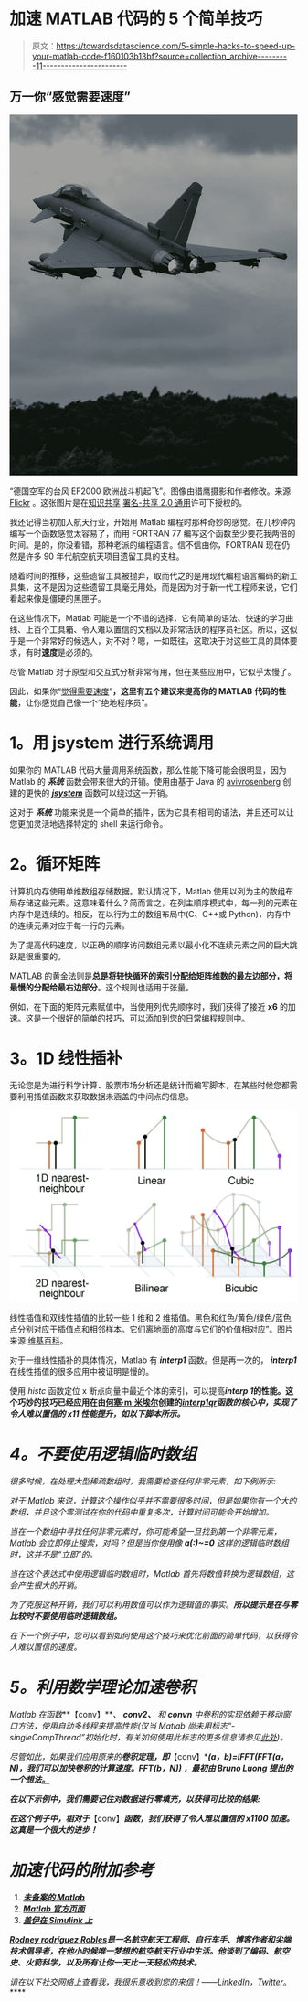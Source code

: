 # 加速 MATLAB 代码的 5 个简单技巧

> 原文：<https://towardsdatascience.com/5-simple-hacks-to-speed-up-your-matlab-code-f160103b13bf?source=collection_archive---------11----------------------->

## 万一你“感觉需要速度”

![](img/09f20dbe418339bd1fdac836a56e321e.png)

“德国空军的台风 EF2000 欧洲战斗机起飞”。图像由猎鹰摄影和作者修改。来源 [Flickr](https://www.flickr.com/photos/falcon_33/49714158076/) 。这张图片是在[知识共享](https://en.wikipedia.org/wiki/en:Creative_Commons) [署名-共享 2.0 通用](https://creativecommons.org/licenses/by-sa/2.0/deed.en)许可下授权的。

我还记得当初加入航天行业，开始用 Matlab 编程时那种奇妙的感觉。在几秒钟内编写一个函数感觉太容易了，而用 FORTRAN 77 编写这个函数至少要花我两倍的时间。是的，你没看错，那种老派的编程语言。信不信由你，FORTRAN 现在仍然是许多 90 年代航空航天项目遗留工具的支柱。

随着时间的推移，这些遗留工具被抛弃，取而代之的是用现代编程语言编码的新工具集，这不是因为这些遗留工具毫无用处，而是因为对于新一代工程师来说，它们看起来像是僵硬的黑匣子。

在这些情况下，Matlab 可能是一个不错的选择，它有简单的语法、快速的学习曲线、上百个工具箱、令人难以置信的文档以及非常活跃的程序员社区。所以，这似乎是一个非常好的候选人，对不对？嗯，一如既往，这取决于对这些工具的具体要求，有时**速度**是必须的。

尽管 Matlab 对于原型和交互式分析非常有用，但在某些应用中，它似乎太慢了。

因此，如果你“[觉得需要速度](https://www.youtube.com/watch?v=ZwNWviK5z0Q&ab_channel=navyfighters)”**，这里有五个建议来提高你的 MATLAB 代码的性能**，让你感觉自己像一个“绝地程序员”。

# **1。用 jsystem** 进行系统调用

如果你的 MATLAB 代码大量调用系统函数，那么性能下降可能会很明显，因为 Matlab 的 ***系统*** 函数会带来很大的开销。使用由基于 Java 的 [avivrosenberg](https://github.com/avivrosenberg) 创建的更快的 [***jsystem***](https://github.com/avivrosenberg/matlab-jsystem) 函数可以绕过这一开销。

这对于 ***系统*** 功能来说是一个简单的插件，因为它具有相同的语法，并且还可以让您更加灵活地选择特定的 shell 来运行命令。

# **2。循环矩阵**

计算机内存使用单维数组存储数据。默认情况下，Matlab 使用以列为主的数组布局存储这些元素。这意味着什么？简而言之，在列主顺序模式中，每一列的元素在内存中是连续的。相反，在以行为主的数组布局中(C、C++或 Python)，内存中的连续元素对应于每一行的元素。

为了提高代码速度，以正确的顺序访问数组元素以最小化不连续元素之间的巨大跳跃是很重要的。

MATLAB 的黄金法则是**总是将较快循环的索引分配给矩阵维数的最左边部分，将最慢的分配给最右边部分**。这个规则也适用于张量。

例如，在下面的矩阵元素赋值中，当使用列优先顺序时，我们获得了接近 **x6** 的加速。这是一个很好的简单的技巧，可以添加到您的日常编程规则中。

# **3。1D 线性插补**

无论您是为进行科学计算、股票市场分析还是统计而编写脚本，在某些时候您都需要利用插值函数来获取数据未涵盖的中间点的信息。

![](img/a2a978511791e67a63cccf0ea5342b45.png)

线性插值和双线性插值的比较一些 1 维和 2 维插值。黑色和红色/黄色/绿色/蓝色点分别对应于插值点和相邻样本。它们离地面的高度与它们的价值相对应”。图片来源:[维基百科](https://commons.wikimedia.org/wiki/File:Comparison_of_1D_and_2D_interpolation.svg)。

对于一维线性插补的具体情况，Matlab 有 ***interp1*** 函数。但是再一次的， ***interp1*** 在线性插值的很多应用中被证明是慢的。

使用 *histc* 函数定位 x 断点向量中最近个体的索引，可以提高***interp 1*的性能。这个巧妙的技巧已经应用在由[何塞·m·米埃尔](https://es.mathworks.com/matlabcentral/profile/authors/2425039)创建的[***interp1qr***](https://es.mathworks.com/matlabcentral/fileexchange/43325-quicker-1d-linear-interpolation-interp1qr)*函数的核心中，实现了令人难以置信的 **x11 性能提升**，如以下脚本所示。***

# ***4。不要使用逻辑临时数组***

*很多时候，在处理大型稀疏数组时，我需要检查任何非零元素，如下例所示:*

*对于 Matlab 来说，计算这个操作似乎并不需要很多时间，但是如果你有一个大的数组，并且这个零测试在你的代码中重复多次，计算时间可能会开始增加。*

*当在一个数组中寻找任何非零元素时，你可能希望一旦找到第一个非零元素，Matlab 会立即停止搜索，对吗？但是当你使用像 **a(:)~=0** 这样的逻辑临时数组时，这并不是“立即”的。*

*当在这个表达式中使用逻辑临时数组时，Matlab 首先将数值转换为逻辑数组，这会产生很大的开销。*

*为了克服这种开销，我们可以利用数值可以作为逻辑值的事实。**所以提示是在与零比较时不要使用临时逻辑数组。***

*在下一个例子中，您可以看到如何使用这个技巧来优化前面的简单代码，以获得令人难以置信的速度。*

# ***5。利用数学理论加速卷积***

*Matlab 在函数***【conv】***、 ***conv2、*** 和 ***convn*** 中卷积的实现依赖于移动窗口方法，使用自动多线程来提高性能(仅当 Matlab 尚未用标志“-singleCompThread”初始化时，有关如何使用此标志的更多信息请参见[此处](https://es.mathworks.com/help/matlab/ref/maxnumcompthreads.html))。*

*尽管如此，如果我们应用原来的[](https://en.wikipedia.org/wiki/Convolution_theorem)**卷积定理，即***【conv】****(a，b)=****IFFT****(****FFT****(a，N)，我们可以加快卷积的计算速度。*****FFT****(b，N))* ，最初由 Bruno Luong 提出的一个想法[。](http://www.mathworks.com/matlabcentral/fileexchange/24504-fft-based-convolution)***

***在以下示例中，我们需要记住对数据进行零填充，以获得可比较的结果:***

***在这个例子中，相对于***【conv】***函数，我们获得了令人难以置信的 **x1100** 加速。这真是一个很大的进步！***

# *****加速代码的附加参考*****

1.  ***[未备案的 Matlab](http://undocumentedmatlab.com/articles/tag/performance/)***
2.  ***[Matlab 官方页面](https://es.mathworks.com/help/matlab/matlab_prog/techniques-for-improving-performance.html#:~:text=Consider%20the%20following%20tips%20on,not%20use%20clear%20all%20programmatically.&text=Changing%20the%20MATLAB%20path%20during%20run%20time%20results%20in%20code%20recompilation.)***
3.  ***[盖伊在 Simulink 上](https://blogs.mathworks.com/simulink/2010/10/28/tips-for-simulation-performance/)***

***[***Rodney rodríguez Robles***](https://medium.com/@rodney.rodriguezrobles)*是一名航空航天工程师、自行车手、博客作者和尖端技术倡导者，在他小时候唯一梦想的航空航天行业中生活。他谈到了编码、航空史、火箭科学，以及所有让你一天比一天轻松的技术。****

***请在以下社交网络上查看我，我很乐意收到您的来信！——[*LinkedIn*](https://www.linkedin.com/in/rodney-rodr%C3%ADguez-robles-2b401942/?lipi=urn%3Ali%3Apage%3Ad_flagship3_feed%3B84I3BjHWSgakHTkLlBxykg%3D%3D)*，*[*Twitter*](https://twitter.com/RodneyRodrgue16)*。****